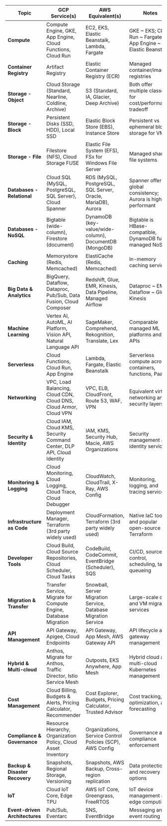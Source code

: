 | **Topic**                      | **GCP Service(s)**                                                     | **AWS Equivalent(s)**                                          | **Notes**                                                         |
| ------------------------------ | ---------------------------------------------------------------------- | -------------------------------------------------------------- | ----------------------------------------------------------------- |
| **Compute**                    | Compute Engine, GKE, App Engine, Cloud Functions, Cloud Run            | EC2, EKS, Elastic Beanstalk, Lambda, Fargate                   | GKE \~ EKS; Cloud Run \~ Fargate; App Engine \~ Elastic Beanstalk |
| **Container Registry**         | Artifact Registry                                                      | Elastic Container Registry (ECR)                               | Managed container/image registries                                |
| **Storage - Object**           | Cloud Storage (Standard, Nearline, Coldline, Archive)                  | S3 (Standard, IA, Glacier, Deep Archive)                       | Both offer multiple classes for cost/performance tradeoff         |
| **Storage - Block**            | Persistent Disks (SSD, HDD), Local SSD                                 | Elastic Block Store (EBS), Instance Store                      | Persistent vs ephemeral block storage for VMs                     |
| **Storage - File**             | Filestore (NFS), Cloud Storage FUSE                                    | Elastic File System (EFS), FSx for Windows File Server         | Managed shared file systems                                       |
| **Databases - Relational**     | Cloud SQL (MySQL, PostgreSQL, SQL Server), Cloud Spanner               | RDS (MySQL, PostgreSQL, SQL Server, Oracle, MariaDB), Aurora   | Spanner offers global consistency; Aurora is highly performant    |
| **Databases - NoSQL**          | Bigtable (wide-column), Firestore (document)                           | DynamoDB (key-value/wide-column), DocumentDB (MongoDB)         | Bigtable is HBase-compatible, DynamoDB fully managed NoSQL        |
| **Caching**                    | Memorystore (Redis, Memcached)                                         | ElastiCache (Redis, Memcached)                                 | In-memory caching services                                        |
| **Big Data & Analytics**       | BigQuery, Dataflow, Dataproc, Pub/Sub, Data Fusion, Cloud Composer     | Redshift, Glue, EMR, Kinesis, Data Pipeline, Managed Airflow   | Dataproc \~ EMR; Dataflow \~ Glue + Kinesis                       |
| **Machine Learning**           | Vertex AI, AutoML, AI Platform, Vision API, Natural Language API       | SageMaker, Comprehend, Rekognition, Translate, Lex             | Comparable managed ML platforms and APIs                          |
| **Serverless**                 | Cloud Functions, Cloud Run, App Engine                                 | Lambda, Fargate, Elastic Beanstalk                             | Serverless compute across containers, functions, PaaS             |
| **Networking**                 | VPC, Load Balancing, Cloud CDN, Cloud DNS, Cloud Armor, Cloud VPN      | VPC, ELB, CloudFront, Route 53, WAF, VPN                       | Equivalent virtual networking and security layers                 |
| **Security & Identity**        | Cloud IAM, Cloud KMS, Security Command Center, DLP API, Cloud Identity | IAM, KMS, Security Hub, Macie, AWS Organizations               | Security management and identity services                         |
| **Monitoring & Logging**       | Cloud Monitoring, Cloud Logging, Cloud Trace, Cloud Debugger           | CloudWatch, CloudTrail, X-Ray, AWS Config                      | Monitoring, logging, and tracing services                         |
| **Infrastructure as Code**     | Deployment Manager, Terraform (3rd party widely used)                  | CloudFormation, Terraform (3rd party widely used)              | Native IaC tools and popular open-source Terraform                |
| **Developer Tools**            | Cloud Build, Cloud Source Repositories, Cloud Scheduler, Cloud Tasks   | CodeBuild, CodeCommit, EventBridge (Scheduler), SQS            | CI/CD, source control, scheduling, task queueing                  |
| **Migration & Transfer**       | Transfer Service, Migrate for Compute Engine, Database Migration       | Snowball, Server Migration Service, Database Migration Service | Large-scale data and VM migration services                        |
| **API Management**             | API Gateway, Apigee, Cloud Endpoints                                   | API Gateway, App Mesh, AWS Gateway API                         | API lifecycle and gateway management                              |
| **Hybrid & Multi-cloud**       | Anthos, Migrate for Anthos, Traffic Director, Istio Service Mesh       | Outposts, EKS Anywhere, App Mesh                               | Hybrid cloud and multi-cloud Kubernetes management                |
| **Cost Management**            | Cloud Billing, Budgets & Alerts, Pricing Calculator, Recommender       | Cost Explorer, Budgets, Pricing Calculator, Trusted Advisor    | Cost tracking, optimization, and forecasting                      |
| **Compliance & Governance**    | Resource Hierarchy, Organization Policy, Cloud Asset Inventory         | Organizations, Service Control Policies (SCP), AWS Config      | Governance and compliance enforcement                             |
| **Backup & Disaster Recovery** | Snapshots, Regional Storage, Versioning                                | Snapshots, AWS Backup, Cross-region replication                | Data protection and recovery options                              |
| **IoT**                        | Cloud IoT Core, Edge TPU                                               | AWS IoT Core, Greengrass, FreeRTOS                             | IoT device management and edge computing                          |
| **Event-driven Architectures** | Pub/Sub, Eventarc                                                      | SNS, EventBridge                                               | Messaging and event routing                                       |
